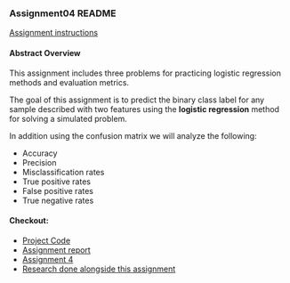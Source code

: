 ### Assignment04 README

[Assignment instructions](HA4.docx)

#### Abstract Overview

This assignment includes three problems for practicing logistic regression methods and evaluation metrics. 

The goal of this assignment is to predict the binary class label for any sample described with two features using the **logistic regression** method for solving a simulated problem. 

In addition using the confusion matrix we will analyze the following:
- Accuracy
- Precision
- Misclassification rates
- True positive rates
- False positive rates
- True negative rates


#### Checkout:
- [Project Code](.)
- [Assignment report](writeup.docx)
- [Assignment 4](main_part1.py)
- [Research done alongside this assignment](../../Research/)